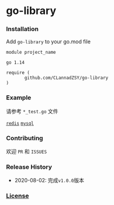 # go-library

### Installation
Add `go-library` to your go.mod file
```
module project_name

go 1.14

require (
       github.com/CLannadZSY/go-library
)
```

### Example
请参考  `*_test.go` 文件

[`redis`](https://github.com/CLannadZSY/go-library/blob/master/database/redis/redis_test.go)
[`mysql`](https://github.com/CLannadZSY/go-library/blob/master/database/sql/mysql_test.go)


### Contributing
欢迎  `PR`  和   `ISSUES`

### Release History

* 2020-08-02: 完成```v1.0.0```版本 

### [License](https://github.com/CLannadZSY/go-library/blob/master/LICENSE)